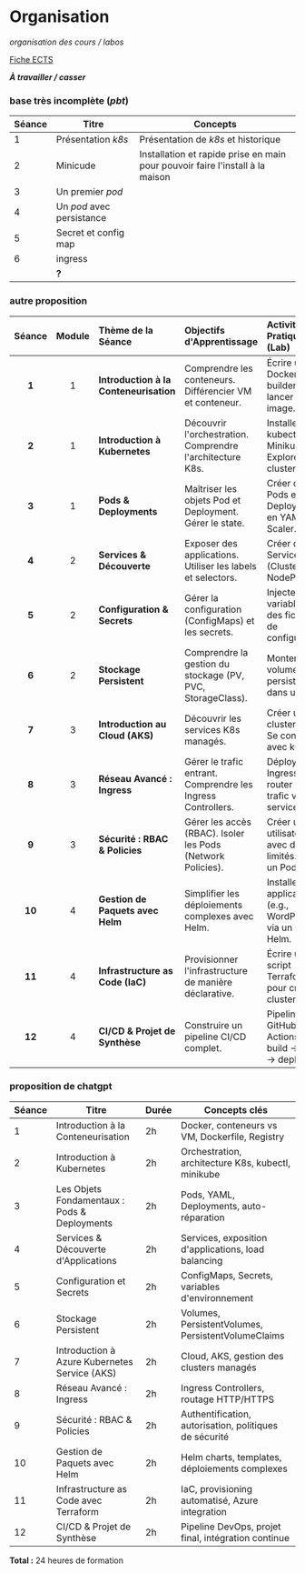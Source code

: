 # Organisation 

_organisation des cours / labos_

[Fiche ECTS](ects.md)




_**À travailler / casser**_


### base très incomplète (_pbt_)

| Séance | Titre            | Concepts 
|--      |--                |--
|1       |Présentation _k8s_|Présentation de _k8s_ et historique
|2       |Minicude          | Installation et rapide prise en main pour pouvoir faire l'install à la maison
|3       | Un premier _pod_ | 
|4       | Un _pod_ avec persistance |
|5       | Secret et config map
|6       | ingress
| | **?**  | 


### autre proposition 


| Séance | Module | Thème de la Séance | Objectifs d'Apprentissage | Activité Pratique (Lab) |
| :---: | :---: | :--- | :--- | :--- |
| **1** | 1 | **Introduction à la Conteneurisation** | Comprendre les conteneurs. Différencier VM et conteneur. | Écrire un Dockerfile, builder et lancer une image. |
| **2** | 1 | **Introduction à Kubernetes** | Découvrir l'orchestration. Comprendre l'architecture K8s. | Installer kubectl & Minikube. Explorer un cluster local. |
| **3** | 1 | **Pods & Deployments** | Maîtriser les objets Pod et Deployment. Gérer le state. | Créer des Pods et des Deployments en YAML. Scaler. |
| **4** | 2 | **Services & Découverte** | Exposer des applications. Utiliser les labels et selectors. | Créer des Services (ClusterIP, NodePort). |
| **5** | 2 | **Configuration & Secrets** | Gérer la configuration (ConfigMaps) et les secrets. | Injecter des variables et des fichiers de configuration. |
| **6** | 2 | **Stockage Persistent** | Comprendre la gestion du stockage (PV, PVC, StorageClass). | Monter un volume persistent dans un Pod. |
| **7** | 3 | **Introduction au Cloud (AKS)** | Découvrir les services K8s managés. | Créer un cluster AKS. Se connecter avec kubectl. |
| **8** | 3 | **Réseau Avancé : Ingress** | Gérer le trafic entrant. Comprendre les Ingress Controllers. | Déployer un Ingress pour router le trafic vers 2 services. |
| **9** | 3 | **Sécurité : RBAC & Policies** | Gérer les accès (RBAC). Isoler les Pods (Network Policies). | Créer un utilisateur avec droits limités. Isoler un Pod. |
| **10** | 4 | **Gestion de Paquets avec Helm** | Simplifier les déploiements complexes avec Helm. | Installer une application (e.g., WordPress) via un Chart Helm. |
| **11** | 4 | **Infrastructure as Code (IaC)** | Provisionner l'infrastructure de manière déclarative. | Écrire un script Terraform pour créer un cluster AKS. |
| **12** | 4 | **CI/CD & Projet de Synthèse** | Construire un pipeline CI/CD complet. | Pipeline GitHub Actions : build -> push -> deploy. |

### proposition de chatgpt

| Séance | Titre | Durée | Concepts clés |
|--------|-------|-------|---------------|
| 1 | Introduction à la Conteneurisation | 2h | Docker, conteneurs vs VM, Dockerfile, Registry |
| 2 | Introduction à Kubernetes | 2h | Orchestration, architecture K8s, kubectl, minikube |
| 3 | Les Objets Fondamentaux : Pods & Deployments | 2h | Pods, YAML, Deployments, auto-réparation |
| 4 | Services & Découverte d'Applications | 2h | Services, exposition d'applications, load balancing |
| 5 | Configuration et Secrets | 2h | ConfigMaps, Secrets, variables d'environnement |
| 6 | Stockage Persistent | 2h | Volumes, PersistentVolumes, PersistentVolumeClaims |
| 7 | Introduction à Azure Kubernetes Service (AKS) | 2h | Cloud, AKS, gestion des clusters managés |
| 8 | Réseau Avancé : Ingress | 2h | Ingress Controllers, routage HTTP/HTTPS |
| 9 | Sécurité : RBAC & Policies | 2h | Authentification, autorisation, politiques de sécurité |
| 10 | Gestion de Paquets avec Helm | 2h | Helm charts, templates, déploiements complexes |
| 11 | Infrastructure as Code avec Terraform | 2h | IaC, provisioning automatisé, Azure integration |
| 12 | CI/CD & Projet de Synthèse | 2h | Pipeline DevOps, projet final, intégration continue |

**Total :** 24 heures de formation


